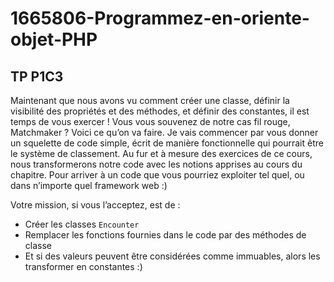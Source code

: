 # 1665806-Programmez-en-oriente-objet-PHP

## TP P1C3

Maintenant que nous avons vu comment créer une classe, définir la visibilité des propriétés et des méthodes, et définir des constantes, il est temps de vous exercer ! Vous vous souvenez de notre cas fil rouge, Matchmaker ? Voici ce qu’on va faire. Je vais commencer par vous donner un squelette de code simple, écrit de manière fonctionnelle qui pourrait être le système de classement. Au fur et à mesure des exercices de ce cours, nous transformerons notre code avec les notions apprises au cours du chapitre. Pour arriver à un code que vous pourriez exploiter tel quel, ou dans n’importe quel framework web :)

Votre mission, si vous l’acceptez, est de :

- Créer les classes `Encounter`
- Remplacer les fonctions fournies dans le code par des méthodes de classe
- Et si des valeurs peuvent être considérées comme immuables, alors les transformer en constantes :)
